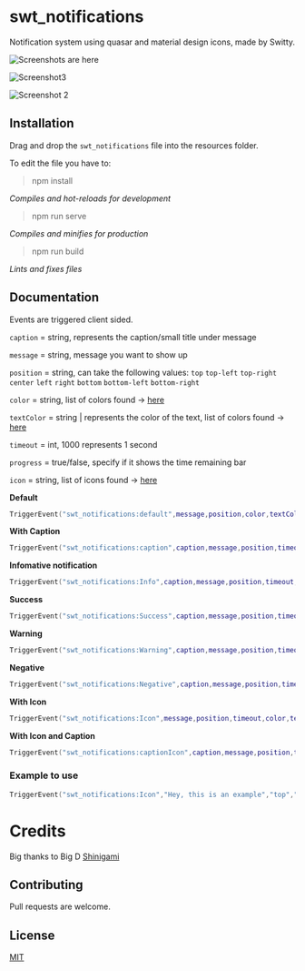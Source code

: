 # swt_notifications


Notification system using quasar and material design icons, made by Switty. 

![Screenshots are here](https://imgur.com/mNUe3h1.jpg) 

![Screenshot3](https://imgur.com/P0YEP0D.png)

![Screenshot 2](https://imgur.com/VzCCmD5.png) 



## Installation
Drag and drop the `swt_notifications` file into the resources folder.

To edit the file you have to:

>npm install

*Compiles and hot-reloads for development*

>npm run serve

*Compiles and minifies for production*

>npm run build

*Lints and fixes files*



## Documentation
Events are triggered client sided.

`caption` = string, represents the caption/small title under message

`message` = string, message you want to show up

`position` = string, can take the following values: `top` `top-left` `top-right` `center` `left` `right` `bottom` `bottom-left` `bottom-right`

`color` = string, list of colors found -> [here](https://quasar.dev/style/color-palette)

`textColor` = string | represents the color of the text, list of colors found -> [here](https://quasar.dev/style/color-palette)

`timeout` = int, 1000 represents 1 second

`progress` = true/false, specify if it shows the time remaining bar

`icon` = string, list of icons found -> [here](https://materialdesignicons.com/)

**Default**

```lua
TriggerEvent("swt_notifications:default",message,position,color,textColor,timeout,progress)
```
**With Caption**

```lua
TriggerEvent("swt_notifications:caption",caption,message,position,timeout,color,textColor,progress)
```
**Infomative notification**
```lua
TriggerEvent("swt_notifications:Info",caption,message,position,timeout,progress)
```

**Success**

```lua
TriggerEvent("swt_notifications:Success",caption,message,position,timeout,progress)
```

**Warning**
```lua
TriggerEvent("swt_notifications:Warning",caption,message,position,timeout,progress)
```
**Negative**
```lua
TriggerEvent("swt_notifications:Negative",caption,message,position,timeout,progress)
```

**With Icon**
```lua
TriggerEvent("swt_notifications:Icon",message,position,timeout,color,textColor,progress,icon)
```

**With Icon and Caption**
```lua
TriggerEvent("swt_notifications:captionIcon",caption,message,position,timeout,color,textColor,progress,icon)
```

### Example to use

```lua
TriggerEvent("swt_notifications:Icon","Hey, this is an example","top","blue-10","white",2500,true,"mdi-earth")
```

# Credits
Big thanks to Big D  [Shinigami](https://github.com/ioShinigami) 

## Contributing
Pull requests are welcome. 

## License
[MIT](https://choosealicense.com/licenses/mit/)
